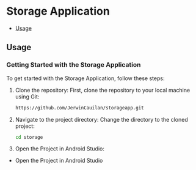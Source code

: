 # Storage Application
- [Usage](#usage)

## Usage
### Getting Started with the Storage Application
To get started with the Storage Application, follow these steps:

1. Clone the repository:
First, clone the repository to your local machine using Git:
   ```bash
   https://github.com/JerwinCauilan/storageapp.git
3. Navigate to the project directory:
Change the directory to the cloned project:
    ```bash
    cd storage
3. Open the Project in Android Studio:
* Open the Project in Android Studio
